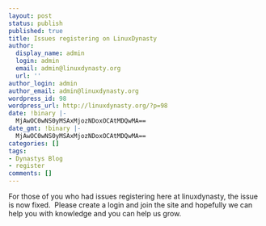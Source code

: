 ```yaml
---
layout: post
status: publish
published: true
title: Issues registering on LinuxDynasty
author:
  display_name: admin
  login: admin
  email: admin@linuxdynasty.org
  url: ''
author_login: admin
author_email: admin@linuxdynasty.org
wordpress_id: 98
wordpress_url: http://linuxdynasty.org/?p=98
date: !binary |-
  MjAwOC0wNS0yMSAxMjozNDoxOCAtMDQwMA==
date_gmt: !binary |-
  MjAwOC0wNS0yMSAxMjozNDoxOCAtMDQwMA==
categories: []
tags:
- Dynastys Blog
- register
comments: []
---
```

<p>For those of you who had issues registering here at linuxdynasty, the issue is now fixed.&nbsp; Please create a login and join the site and hopefully we can help you with knowledge and you can help us grow.</p>
